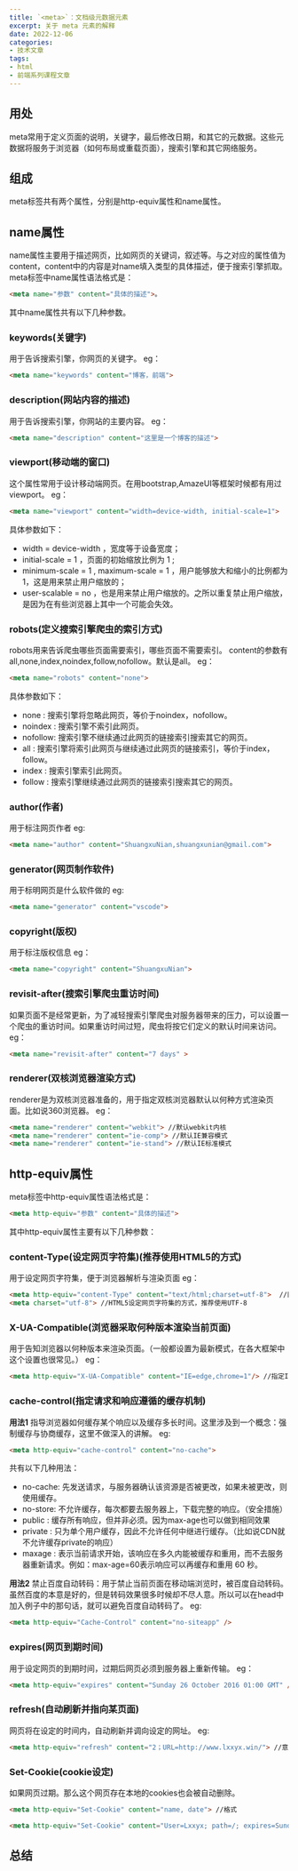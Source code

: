 ```yaml
---
title: `<meta>`：文档级元数据元素
excerpt: 关于 meta 元素的解释
date: 2022-12-06
categories:
- 技术文章
tags:
- html
- 前端系列课程文章
---
```


## 用处
meta常用于定义页面的说明，关键字，最后修改日期，和其它的元数据。这些元数据将服务于浏览器（如何布局或重载页面），搜索引擎和其它网络服务。

## 组成
meta标签共有两个属性，分别是http-equiv属性和name属性。

## name属性
name属性主要用于描述网页，比如网页的关键词，叙述等。与之对应的属性值为content，content中的内容是对name填入类型的具体描述，便于搜索引擎抓取。
meta标签中name属性语法格式是：
```html
<meta name="参数" content="具体的描述">。 
```
其中name属性共有以下几种参数。

### keywords(关键字)
用于告诉搜索引擎，你网页的关键字。
eg：
```html
<meta name="keywords" content="博客，前端">
```

### description(网站内容的描述)
用于告诉搜索引擎，你网站的主要内容。
eg：
```html
<meta name="description" content="这里是一个博客的描述"> 
```

### viewport(移动端的窗口)
这个属性常用于设计移动端网页。在用bootstrap,AmazeUI等框架时候都有用过viewport。
eg：
```html
<meta name="viewport" content="width=device-width, initial-scale=1">
```

具体参数如下：
- width = device-width ，宽度等于设备宽度；
- initial-scale = 1 ，页面的初始缩放比例为 1 ; 
- minimum-scale = 1 , maximum-scale = 1 ，用户能够放大和缩小的比例都为1，这是用来禁止用户缩放的；
- user-scalable = no ，也是用来禁止用户缩放的。之所以重复禁止用户缩放，是因为在有些浏览器上其中一个可能会失效。

### robots(定义搜索引擎爬虫的索引方式)
robots用来告诉爬虫哪些页面需要索引，哪些页面不需要索引。
content的参数有all,none,index,noindex,follow,nofollow。默认是all。
eg：
```html
<meta name="robots" content="none"> 
```

具体参数如下：
- none : 搜索引擎将忽略此网页，等价于noindex，nofollow。
- noindex : 搜索引擎不索引此网页。
- nofollow: 搜索引擎不继续通过此网页的链接索引搜索其它的网页。
- all : 搜索引擎将索引此网页与继续通过此网页的链接索引，等价于index，follow。
- index : 搜索引擎索引此网页。
- follow : 搜索引擎继续通过此网页的链接索引搜索其它的网页。

### author(作者)
用于标注网页作者
eg:
```html
<meta name="author" content="ShuangxuNian,shuangxunian@gmail.com"> 
```

### generator(网页制作软件)
用于标明网页是什么软件做的
eg: 
```html
<meta name="generator" content="vscode"> 
```

### copyright(版权)
用于标注版权信息
eg：
```html
<meta name="copyright" content="ShuangxuNian">
```

### revisit-after(搜索引擎爬虫重访时间)
如果页面不是经常更新，为了减轻搜索引擎爬虫对服务器带来的压力，可以设置一个爬虫的重访时间。如果重访时间过短，爬虫将按它们定义的默认时间来访问。
eg：
```html
<meta name="revisit-after" content="7 days" >
```

### renderer(双核浏览器渲染方式)
renderer是为双核浏览器准备的，用于指定双核浏览器默认以何种方式渲染页面。比如说360浏览器。
eg：
```html
<meta name="renderer" content="webkit"> //默认webkit内核
<meta name="renderer" content="ie-comp"> //默认IE兼容模式
<meta name="renderer" content="ie-stand"> //默认IE标准模式
```

## http-equiv属性
meta标签中http-equiv属性语法格式是：
```html
<meta http-equiv="参数" content="具体的描述">
```

其中http-equiv属性主要有以下几种参数：

### content-Type(设定网页字符集)(推荐使用HTML5的方式)
用于设定网页字符集，便于浏览器解析与渲染页面
eg：
```html
<meta http-equiv="content-Type" content="text/html;charset=utf-8">  //旧的HTML，不推荐
<meta charset="utf-8"> //HTML5设定网页字符集的方式，推荐使用UTF-8
```

### X-UA-Compatible(浏览器采取何种版本渲染当前页面)
用于告知浏览器以何种版本来渲染页面。（一般都设置为最新模式，在各大框架中这个设置也很常见。）
eg：
```html
<meta http-equiv="X-UA-Compatible" content="IE=edge,chrome=1"/> //指定IE和Chrome使用最新版本渲染当前页面
```

### cache-control(指定请求和响应遵循的缓存机制)
**用法1**
指导浏览器如何缓存某个响应以及缓存多长时间。这里涉及到一个概念：强制缓存与协商缓存，这里不做深入的讲解。
eg:
```html
<meta http-equiv="cache-control" content="no-cache">
```

共有以下几种用法：
- no-cache: 先发送请求，与服务器确认该资源是否被更改，如果未被更改，则使用缓存。
- no-store: 不允许缓存，每次都要去服务器上，下载完整的响应。（安全措施）
- public : 缓存所有响应，但并非必须。因为max-age也可以做到相同效果
- private : 只为单个用户缓存，因此不允许任何中继进行缓存。（比如说CDN就不允许缓存private的响应）
- maxage : 表示当前请求开始，该响应在多久内能被缓存和重用，而不去服务器重新请求。例如：max-age=60表示响应可以再缓存和重用 60 秒。

**用法2**
禁止百度自动转码：用于禁止当前页面在移动端浏览时，被百度自动转码。虽然百度的本意是好的，但是转码效果很多时候却不尽人意。所以可以在head中加入例子中的那句话，就可以避免百度自动转码了。
eg:
```html
<meta http-equiv="Cache-Control" content="no-siteapp" />
```

### expires(网页到期时间)
用于设定网页的到期时间，过期后网页必须到服务器上重新传输。
eg：
```html
<meta http-equiv="expires" content="Sunday 26 October 2016 01:00 GMT" />
```

### refresh(自动刷新并指向某页面)
网页将在设定的时间内，自动刷新并调向设定的网址。
eg:
```html
<meta http-equiv="refresh" content="2；URL=http://www.lxxyx.win/"> //意思是2秒后跳转向我的博客
```

### Set-Cookie(cookie设定)
如果网页过期。那么这个网页存在本地的cookies也会被自动删除。
```html
<meta http-equiv="Set-Cookie" content="name, date"> //格式

<meta http-equiv="Set-Cookie" content="User=Lxxyx; path=/; expires=Sunday, 10-Jan-16 10:00:00 GMT"> //具体范例
```

## 总结


